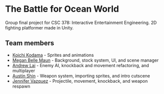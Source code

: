 # The Battle for Ocean World

Group final project for CSC 378: Interactive Entertainment Engineering. 2D fighting platformer made in Unity.

## Team members
- [Koichi Kodama](https://www.linkedin.com/in/koichikodama/) - Sprites and animations
- [Megan Belle Maun](https://www.linkedin.com/in/meganbellemaun/) - Background, stock system, UI, and scene manager
- [Andrew Lai](https://www.linkedin.com/in/arjlai221/) - Enemy AI, knockback and movement refactoring, and multiplayer
- [Austin Shin](https://www.linkedin.com/in/amshin98/) - Weapon system, importing sprites, and intro cutscene
- [Jennifer Vazquez](https://www.linkedin.com/in/jennifer-vazquez-b30739194/) - Projectile, movement, knockback, and weapon respawn
